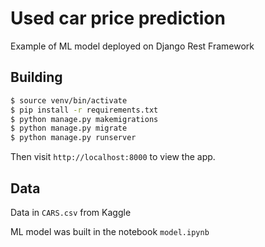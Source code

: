 # Used car price prediction 
Example of ML model deployed on Django Rest Framework 

## Building
```sh
$ source venv/bin/activate
$ pip install -r requirements.txt
$ python manage.py makemigrations
$ python manage.py migrate
$ python manage.py runserver
```

Then visit `http://localhost:8000` to view the app.

## Data
Data in `CARS.csv` from Kaggle

ML model was built in the notebook `model.ipynb`
